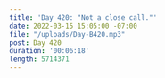 ```yaml
---
title: 'Day 420: "Not a close call."'
date: 2022-03-15 15:05:00 -07:00
file: "/uploads/Day-B420.mp3"
post: Day 420
duration: '00:06:18'
length: 5714371
---
```


